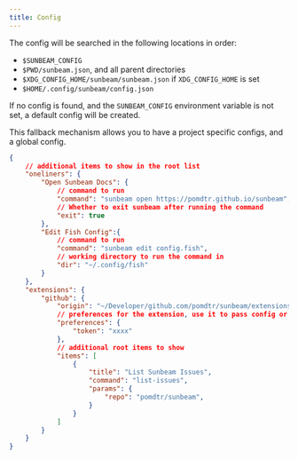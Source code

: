 ```yaml
---
title: Config
---
```


The config will be searched in the following locations in order:

- `$SUNBEAM_CONFIG`
- `$PWD/sunbeam.json`, and all parent directories
- `$XDG_CONFIG_HOME/sunbeam/sunbeam.json` if `XDG_CONFIG_HOME` is set
- `$HOME/.config/sunbeam/config.json`

If no config is found, and the `SUNBEAM_CONFIG` environment variable is not set, a default config will be created.

This fallback mechanism allows you to have a project specific configs, and a global config.

```json
{
    // additional items to show in the root list
    "oneliners": {
        "Open Sunbeam Docs": {
            // command to run
            "command": "sunbeam open https://pomdtr.github.io/sunbeam",
            // Whether to exit sunbeam after running the command
            "exit": true
        },
        "Edit Fish Config":{
            // command to run
            "command": "sunbeam edit config.fish",
            // working directory to run the command in
            "dir": "~/.config/fish"
        }
    },
    "extensions": {
        "github": {
            "origin": "~/Developer/github.com/pomdtr/sunbeam/extensions/github.sh",
            // preferences for the extension, use it to pass config or secrets
            "preferences": {
                "token": "xxxx"
            },
            // additional root items to show
            "items": [
                {
                    "title": "List Sunbeam Issues",
                    "command": "list-issues",
                    "params": {
                        "repo": "pomdtr/sunbeam",
                    }
                }
            ]
        }
    }
}
```

